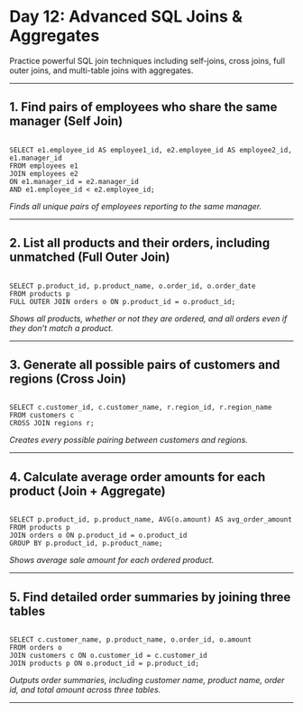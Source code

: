 # Day 12: Advanced SQL Joins & Aggregates

Practice powerful SQL join techniques including self-joins, cross joins, full outer joins, and multi-table joins with aggregates.

---

## 1. Find pairs of employees who share the same manager (Self Join)
```

SELECT e1.employee_id AS employee1_id, e2.employee_id AS employee2_id, e1.manager_id
FROM employees e1
JOIN employees e2
ON e1.manager_id = e2.manager_id
AND e1.employee_id < e2.employee_id;
```

*Finds all unique pairs of employees reporting to the same manager.*

---

## 2. List all products and their orders, including unmatched (Full Outer Join)
```

SELECT p.product_id, p.product_name, o.order_id, o.order_date
FROM products p
FULL OUTER JOIN orders o ON p.product_id = o.product_id;
```
*Shows all products, whether or not they are ordered, and all orders even if they don’t match a product.*

---

## 3. Generate all possible pairs of customers and regions (Cross Join)
```

SELECT c.customer_id, c.customer_name, r.region_id, r.region_name
FROM customers c
CROSS JOIN regions r;
```
*Creates every possible pairing between customers and regions.*

---

## 4. Calculate average order amounts for each product (Join + Aggregate)
```

SELECT p.product_id, p.product_name, AVG(o.amount) AS avg_order_amount
FROM products p
JOIN orders o ON p.product_id = o.product_id
GROUP BY p.product_id, p.product_name;
```
*Shows average sale amount for each ordered product.*

---

## 5. Find detailed order summaries by joining three tables
```

SELECT c.customer_name, p.product_name, o.order_id, o.amount
FROM orders o
JOIN customers c ON o.customer_id = c.customer_id
JOIN products p ON o.product_id = p.product_id;
```

*Outputs order summaries, including customer name, product name, order id, and total amount across three tables.*

---

